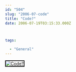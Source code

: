 ```yaml
---
id: "504"
slug: "2006-07-code"
title: "Code?"
date: 2006-07-19T03:15:33.000Z



tags:

  - "General"
---
```

<div class="sqs-html-content">
  <div style="float: left; margin-right: 10px; margin-bottom: 10px;"> <a href="http://www.flickr.com/photos/mclazarus/193218701/" title="Code?"><img src="http://static.flickr.com/57/193218701_ecf1ac4e25_m.jpg" alt="Code?" style="border: solid 2px #000000;" /></a>
</div>
<p><br clear="all" /></p>
</div>
